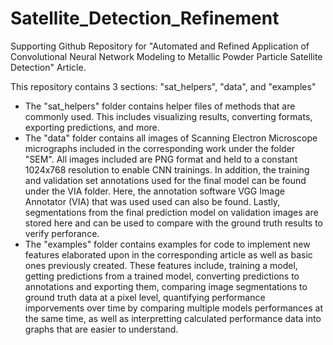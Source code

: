 # Satellite_Detection_Refinement
Supporting Github Repository for "Automated and Refined Application of Convolutional Neural Network Modeling to Metallic Powder Particle Satellite Detection" Article.

This repository contains 3 sections: "sat_helpers", "data", and "examples"
 * The "sat_helpers" folder contains helper files of methods that are commonly used. This includes visualizing results, converting formats, exporting predictions, and more. 
 * The "data" folder contains all images of Scanning Electron Microscope micrographs included in the corresponding work under the folder "SEM". All images included are PNG format and held to a constant 1024x768 resolution to enable CNN trainings. In addition, the training and validation set annotations used for the final model can be found under the VIA folder. Here, the annotation software VGG Image Annotator (VIA) that was used used can also be found. Lastly, segmentations from the final prediction model on validation images are stored here and can be used to compare with the ground truth results to verify perforance. 
 * The "examples" folder contains examples for code to implement new features elaborated upon in the corresponding article as well as basic ones previously created. These features include, training a model, getting predictions from a trained model, converting predictions to annotations and exporting them, comparing image segmentations to ground truth data at a pixel level, quantifying performance imporvements over time by comparing multiple models performances at the same time, as well as interpretting calculated performance data into graphs that are easier to understand. 
